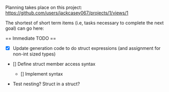 
Planning takes place on this project: https://github.com/users/jackcasey067/projects/1/views/1

The shortest of short term items (i.e, tasks necessary to complete the next goal) 
can go here:

== Immediate TODO ==

-[x] Update generation code to do struct expressions (and assignment for non-int sized types)

- [] Define struct member access syntax
  - [] Implement syntax

- Test nesting? Struct in a struct?
